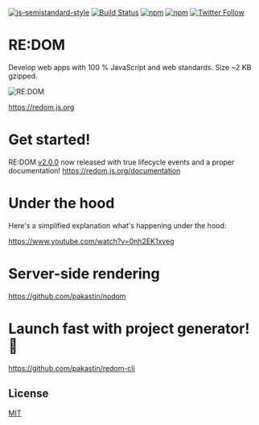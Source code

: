 [![js-semistandard-style](https://img.shields.io/badge/code%20style-semistandard-brightgreen.svg?maxAge=60&style=flat-square)](https://github.com/Flet/semistandard)
[![Build Status](https://img.shields.io/travis/pakastin/redom/master.svg?maxAge=60&style=flat-square)](https://travis-ci.org/pakastin/redom?branch=master)
[![npm](https://img.shields.io/npm/v/redom.svg?maxAge=60&style=flat-square)](https://www.npmjs.com/package/redom)
[![npm](https://img.shields.io/npm/l/redom.svg?maxAge=60&style=flat-square)](https://github.com/pakastin/redom/blob/master/LICENSE)
[![Twitter Follow](https://img.shields.io/twitter/follow/pakastin.svg?style=social&maxAge=60)](https://twitter.com/pakastin)

# RE:DOM
Develop web apps with 100 % JavaScript and web standards. Size ~2 KB gzipped.

![RE:DOM](https://redom.js.org/img/logo.svg)

https://redom.js.org

# Get started!
RE:DOM [v2.0.0](https://github.com/pakastin/redom/releases/tag/v2.0.0) now released with true lifecycle events and a proper documentation!
https://redom.js.org/documentation

# Under the hood
Here's a simplified explanation what's happening under the hood:

https://www.youtube.com/watch?v=0nh2EK1xveg

# Server-side rendering
https://github.com/pakastin/nodom

# Launch fast with project generator! 🚀
https://github.com/pakastin/redom-cli

## License
[MIT](https://github.com/pakastin/redom/blob/master/LICENSE)
